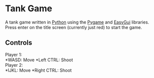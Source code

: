 Tank Game
=========

A tank game written in [Python](http://python.org/) using the [Pygame](http://pygame.org/) and [EasyGui](http://easygui.sourceforge.net/) libraries.  
Press enter on the title screen (currently just red) to start the game.

Controls
--------
Player 1:  
*WASD: Move
*Left CTRL: Shoot  
Player 2:  
*IJKL: Move
*Right CTRL: Shoot